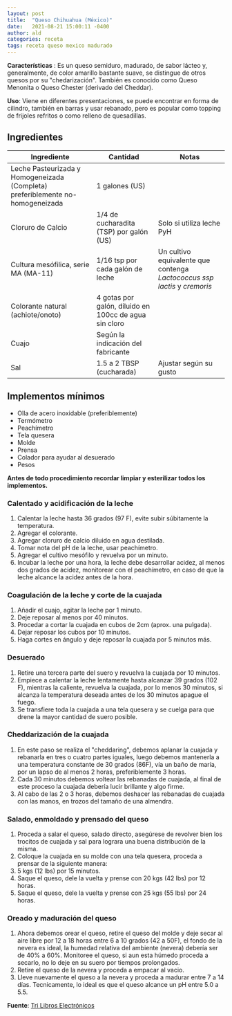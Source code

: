 ```yaml
---
layout: post
title:  "Queso Chihuahua (México)"
date:   2021-08-21 15:00:11 -0400
author: ald
categories: receta
tags: receta queso mexico madurado
---
```


**Características** : Es un queso semiduro, madurado, de sabor lácteo y, generalmente, de color amarillo bastante suave, se distingue de otros quesos por su "chedarización". También es conocido como Queso Menonita o Queso Chester (derivado del Cheddar).

**Uso**: Viene en diferentes presentaciones, se puede encontrar en forma de cilindro, también en barras y usar rebanado, pero es popular como topping de frijoles refritos o como relleno de quesadillas.

## Ingredientes

Ingrediente | Cantidad | Notas
------------| ---------| -----
Leche Pasteurizada y Homogeneizada (Completa) preferiblemente no-homogeneizada | 1 galones (US) |
Cloruro de Calcio | 1/4 de cucharadita (TSP) por galón (US) | Solo si utiliza leche PyH
Cultura mesófilica, serie MA (MA-11) | 1/16 tsp por cada galón de leche | Un cultivo equivalente que contenga *Lactococcus ssp lactis* y *cremoris*
Colorante natural (achiote/onoto) | 4 gotas por galón, diluido en 100cc de agua sin cloro | 
Cuajo | Según la indicación del fabricante | 
Sal | 1.5 a 2 TBSP (cucharada) | Ajustar según su gusto 

## Implementos mínimos

- Olla de acero inoxidable (preferiblemente)
- Termómetro
- Peachímetro
- Tela quesera
- Molde
- Prensa
- Colador para ayudar al desuerado
- Pesos

**Antes de todo procedimiento recordar limpiar y esterilizar todos los implementos.**

### Calentado y acidificación de la leche

1. Calentar la leche hasta 36 grados (97 F), evite subir súbitamente la temperatura.
2. Agregar el colorante.
2. Agregar cloruro de calcio diluido en agua destilada.
3. Tomar nota del pH de la leche, usar peachímetro.
4. Agregar el cultivo mesófilo y revuelva por un minuto.
5. Incubar la leche por una hora, la leche debe desarrollar acidez, al menos dos grados de acidez, monitorear con el peachímetro, en caso de que la leche alcance la acidez antes de la hora.

### Coagulación de la leche y corte de la cuajada

1. Añadir el cuajo, agitar la leche por 1 minuto.
2. Deje reposar al menos por 40 minutos.
3. Procedar a cortar la cuajada en cubos de 2cm (aprox. una pulgada).
4. Dejar reposar los cubos por 10 minutos.
5. Haga cortes en ángulo y deje reposar la cuajada por 5 minutos más.

### Desuerado 

1. Retire una tercera parte del suero y revuelva la cuajada por 10 minutos.
2. Empiece a calentar la leche lentamente hasta alcanzar 39 grados (102 F), mientras la caliente, revuelva la cuajada, por lo menos 30 minutos, si alcanza la temperatura deseada antes de los 30 minutos apague el fuego.
3. Se transfiere toda la cuajada a una tela quesera y se cuelga para que drene la mayor cantidad de suero posible.

### Cheddarización de la cuajada

1. En este paso se realiza el "cheddaring", debemos aplanar la cuajada y rebanarla en tres o cuatro partes iguales, luego debemos mantenerla a una temperatura constante de 30 grados (86F), vía un baño de maría, por un lapso de al menos 2 horas, preferiblemente 3 horas.
2. Cada 30 minutos debemos voltear las rebanadas de cuajada, al final de este proceso la cuajada debería lucir brillante y algo firme.
3. Al cabo de las 2 o 3 horas, debemos deshacer las rebanadas de cuajada con las manos, en trozos del tamaño de una almendra.

### Salado, enmoldado y prensado del queso

1. Proceda a salar el queso, salado directo, asegúrese de revolver bien los trocitos de cuajada y sal para lograra una buena distribución de la misma.
2. Coloque la cuajada en su molde con una tela quesera, proceda a prensar de la siguiente manera:
3. 5 kgs (12 lbs) por 15 minutos.
4. Saque el queso, dele la vuelta y prense con 20 kgs (42 lbs) por 12 horas.
5. Saque el queso, dele la vuelta y prense con 25 kgs (55 lbs) por 24 horas.

### Oreado y maduración del queso

1. Ahora debemos orear el queso, retire el queso del molde y deje secar al aire libre por 12 a 18 horas entre 6 a 10 grados (42 a 50F), el fondo de la nevera es ideal, la humedad relativa del ambiente (nevera) debería ser de 40% a 60%. Monitoree el queso, si aun esta húmedo proceda a secarlo, no lo deje en su suero por tiempos prolongados.
2. Retire el queso de la nevera y proceda a empacar al vacio.
3. Lleve nuevamente el queso a la nevera y proceda a madurar entre 7 a 14 días. Tecnicamente, lo ideal es que el queso alcance un pH entre 5.0 a 5.5.

**Fuente**: [Tri Libros Electrónicos](https://elibros.uacj.mx) 